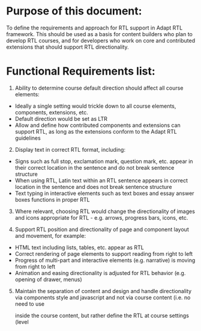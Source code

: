 # Purpose of this document:
To define the requirements and approach for RTL support in Adapt RTL framework. This should be used as a basis for content builders who plan to develop RTL courses, and for developers who work on core and contributed extensions that should support RTL directionality.

# Functional Requirements list:
1. Ability to determine course default direction should affect all course elements:

* Ideally a single setting would trickle down to all course elements, components, extensions, etc.
* Default direction would be set as LTR
* Allow and define how contributed components and extensions can support RTL, as long as the extensions conform to the Adapt RTL guidelines

2. Display text in correct RTL format, including:

* Signs such as full stop, exclamation mark, question mark, etc. appear in their correct location in the sentence and do not break sentence structure
* When using RTL, Latin text within an RTL sentence appears in correct location in the sentence and does not break sentence structure
* Text typing in interactive elements such as text boxes and essay answer boxes functions in proper RTL 

3. Where relevant, choosing RTL would change the directionality of images and icons appropriate for RTL - e.g. arrows, progress bars, icons, etc.

4. Support RTL position and directionality of page and component layout and movement, for example:
* HTML text including lists, tables, etc. appear as RTL
* Correct rendering of page elements to support reading from right to left
* Progress of multi-part and interactive elements (e.g. narrative) is moving from right to left
* Animation and easing directionality is adjusted for RTL behavior (e.g. opening of drawer, menus)

5. Maintain the separation of content and design and handle directionality via components style and javascript and not via course content (i.e. no need to use <p style="direction: rtl;"> inside the course content, but rather define the RTL at course settings level)

